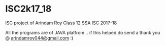 # ISC2k17_18
ISC project of Arindam Roy Class 12 SSA ISC 2017-18

All the programs are of JAVA platfrom ..
if this helped do send a thank you @ arindamroy044@gmail.com
:)
